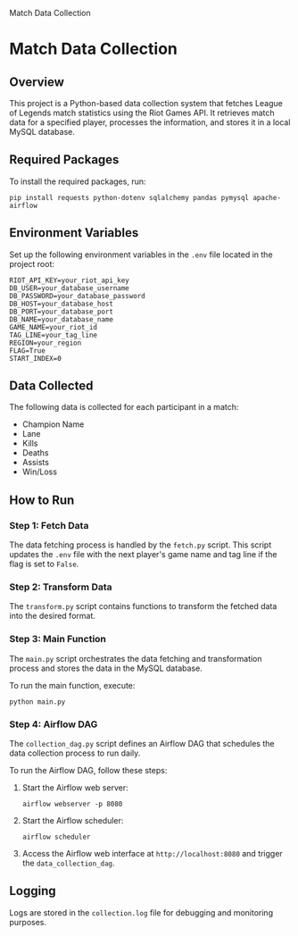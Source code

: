   Match Data Collection

Match Data Collection
=====================

Overview
--------

This project is a Python-based data collection system that fetches League of Legends match statistics using the Riot Games API. It retrieves match data for a specified player, processes the information, and stores it in a local MySQL database.

Required Packages
-----------------

To install the required packages, run:

    pip install requests python-dotenv sqlalchemy pandas pymysql apache-airflow

Environment Variables
---------------------

Set up the following environment variables in the `.env` file located in the project root:

    
    RIOT_API_KEY=your_riot_api_key
    DB_USER=your_database_username
    DB_PASSWORD=your_database_password
    DB_HOST=your_database_host
    DB_PORT=your_database_port
    DB_NAME=your_database_name
    GAME_NAME=your_riot_id
    TAG_LINE=your_tag_line
    REGION=your_region
    FLAG=True
    START_INDEX=0
        

Data Collected
--------------

The following data is collected for each participant in a match:

*   Champion Name
*   Lane
*   Kills
*   Deaths
*   Assists
*   Win/Loss

How to Run
----------

### Step 1: Fetch Data

The data fetching process is handled by the `fetch.py` script. This script updates the `.env` file with the next player's game name and tag line if the flag is set to `False`.

### Step 2: Transform Data

The `transform.py` script contains functions to transform the fetched data into the desired format.

### Step 3: Main Function

The `main.py` script orchestrates the data fetching and transformation process and stores the data in the MySQL database.

To run the main function, execute:

    python main.py

### Step 4: Airflow DAG

The `collection_dag.py` script defines an Airflow DAG that schedules the data collection process to run daily.

To run the Airflow DAG, follow these steps:

1.  Start the Airflow web server:
    
        airflow webserver -p 8080
    
2.  Start the Airflow scheduler:
    
        airflow scheduler
    
3.  Access the Airflow web interface at `http://localhost:8080` and trigger the `data_collection_dag`.

Logging
-------

Logs are stored in the `collection.log` file for debugging and monitoring purposes.
